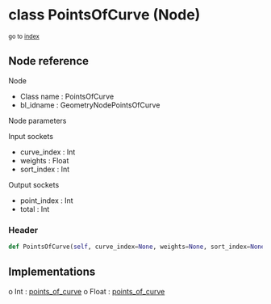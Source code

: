 # class PointsOfCurve (Node)

<sub>go to [index](/docs/index.md)</sub>

## Node reference

Node
 - Class name : PointsOfCurve
 - bl_idname : GeometryNodePointsOfCurve

Node parameters

Input sockets
 - curve_index : Int
 - weights : Float
 - sort_index : Int

Output sockets
 - point_index : Int
 - total : Int

### Header

``` python
def PointsOfCurve(self, curve_index=None, weights=None, sort_index=None, node_label=None, node_color=None):
```

## Implementations

o Int : [points_of_curve](#points_of_curve) 
o Float : [points_of_curve](#points_of_curve) 

